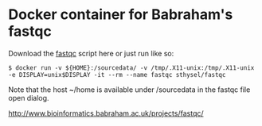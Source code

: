 # Docker container for Babraham's fastqc 

Download the [fastqc](fastqc) script here or just run like so:
```
$ docker run -v ${HOME}:/sourcedata/ -v /tmp/.X11-unix:/tmp/.X11-unix -e DISPLAY=unix$DISPLAY -it --rm --name fastqc sthysel/fastqc
```

Note that the host ~/home is available under /sourcedata in the fastqc file open dialog.

http://www.bioinformatics.babraham.ac.uk/projects/fastqc/
